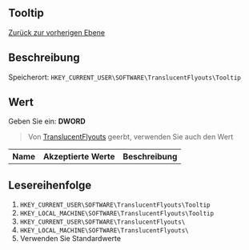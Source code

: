 ## Tooltip  
[Zurück zur vorherigen Ebene](../CONFIG.md)
## Beschreibung
Speicherort: `HKEY_CURRENT_USER\SOFTWARE\TranslucentFlyouts\Tooltip`
## Wert
Geben Sie ein: <b>DWORD</b>
> Von [TranslucentFlyouts](../CONFIG.md) geerbt, verwenden Sie auch den Wert
<table>
<tr>
<th>Name</th>
<th>Akzeptierte Werte</th>
<th>Beschreibung</th>
</tr>

</table>

## Lesereihenfolge
1. `HKEY_CURRENT_USER\SOFTWARE\TranslucentFlyouts\Tooltip` 
2. `HKEY_LOCAL_MACHINE\SOFTWARE\TranslucentFlyouts\Tooltip`
3. `HKEY_CURRENT_USER\SOFTWARE\TranslucentFlyouts\` 
4. `HKEY_LOCAL_MACHINE\SOFTWARE\TranslucentFlyouts\` 
5. Verwenden Sie Standardwerte